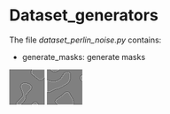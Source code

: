 # Dataset_generators

The file _dataset_perlin_noise.py_ contains:

- generate_masks: generate masks

![](https://raw.githubusercontent.com/MarcoFurlan99/Marco_code_final/master/example_datasets/edges/0.png)
![](https://raw.githubusercontent.com/MarcoFurlan99/Marco_code_final/master/example_datasets/edges/1.png)
